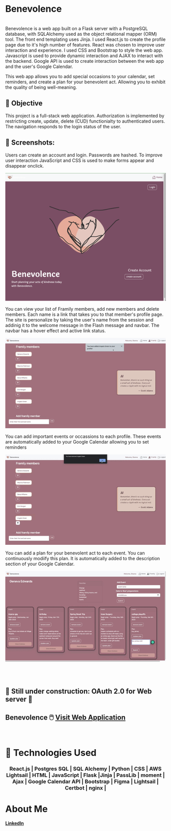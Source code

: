 # Benevolence
<br>
Benevolence is a web app built on a Flask server with a PostgreSQL database, with SQLAlchemy used as the object relational mapper (ORM) tool. The front end templating uses Jinja. I used React.js to create the profile page due to it's high number of features. React was chosen to improve user interaction and experience. I used CSS and Bootstrap to style the web app. Javascript is used to provide dynamic interaction and AJAX to interact with the backend. Google API is used to create interaction between the web app and the user's Google Calendar. 
 <br>
<p>This web app allows you to add special occasions to your calendar, set reminders, and create a plan for your benevolent act. Allowing
you to exhibit the quality of being well-meaning.

## 🎯 Objective 

<p>This project is a full-stack  web application. Authorization is implemented by restricting create, update, delete (CUD)
functionialty to authenticated users. The navigation responds to the login status of the user.

## 	:movie_camera: Screenshots:
 
<p>Users can create an account and login. Passwords are hashed. To improve user interaction JavaScript and CSS is used to make forms appear and disappear onclick.
 
![](https://github.com/ShannaSmith/benevolence/blob/main/static/images/benevolence%20landing%20page.png)
 
<p>You can view your list of Framily members, add new members and delete members. Each name is a link that takes you to that member's profile page.
 The site is personalize by taking the user's name from the session and addinig it to the welcome message in the Flash message and navbar.
 The navbar has a hover effect and active link status.

![](https://github.com/ShannaSmith/benevolence/blob/main/static/images/gif1%20file.gif)
 
 <p>You can add important events or occassions to each profile. These events are automatically added to your Google Calendar allowing you to set reminders 
  

![](https://github.com/ShannaSmith/benevolence/blob/main/static/images/gif2%20file.gif)
  
  <p> You can add a plan for your benevolent act to each event. You can continuously modiify this plan. It is automatically added to the description section of your Google Calendar.

![](https://github.com/ShannaSmith/benevolence/blob/main/static/images/gif3%20file.gif)

<br>
<br>
   
 
 ## :construction: Still under construction: OAuth 2.0 for Web server :construction:

## Benevolence 🖱️ [Visit Web Application](https:/mybenevolence.com/) 
<br>

# 💾 Technologies Used
 <h3 align="center">React.js | Postgres SQL | SQL Alchemy | Python | CSS | AWS Lightsail | HTML | JavaScript | Flask |Jinja | PassLib | moment | Ajax | Google Calendar API | Bootstrap | Figma | Lightsail | Certbot | nginx | </h3>
<b>

 
 # About Me  
 [LinkedIn](https://www.linkedin.com/in/shanna-smith-full-stack-dev/) 
 
 <br>


